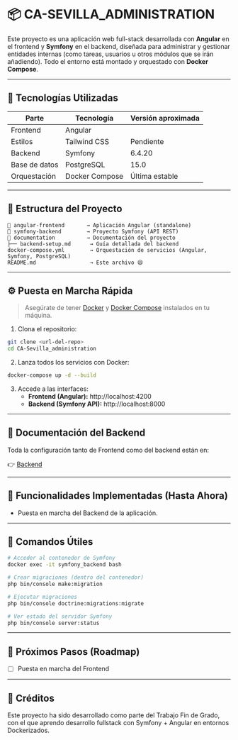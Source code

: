 
# 📦 CA-SEVILLA_ADMINISTRATION

Este proyecto es una aplicación web full-stack desarrollada con **Angular** en el frontend y **Symfony** en el backend, diseñada para administrar y gestionar entidades internas (como tareas, usuarios u otros módulos que se irán añadiendo). Todo el entorno está montado y orquestado con **Docker Compose**.

---

## 🚀 Tecnologías Utilizadas

| Parte       | Tecnología         | Versión aproximada |
|-------------|--------------------|---------------------|
| Frontend    | Angular            |                     |
| Estilos     | Tailwind CSS       | Pendiente           |
| Backend     | Symfony            | 6.4.20              |
| Base de datos | PostgreSQL       | 15.0                |
| Orquestación | Docker Compose    | Última estable      |

---

## 📂 Estructura del Proyecto

```
📁 angular-frontend       → Aplicación Angular (standalone)
📁 symfony-backend        → Proyecto Symfony (API REST)
📁 documentation          → Documentación del proyecto
├── backend-setup.md      → Guía detallada del backend
docker-compose.yml        → Orquestación de servicios (Angular, Symfony, PostgreSQL)
README.md                 → Este archivo 😄
```

---

## ⚙️ Puesta en Marcha Rápida

> Asegúrate de tener [Docker](https://docs.docker.com/get-docker/) y [Docker Compose](https://docs.docker.com/compose/) instalados en tu máquina.

1. Clona el repositorio:
```bash
git clone <url-del-repo>
cd CA-Sevilla_administration
```

2. Lanza todos los servicios con Docker:
```bash
docker-compose up -d --build
```

3. Accede a las interfaces:
   - **Frontend (Angular):** http://localhost:4200
   - **Backend (Symfony API):** http://localhost:8000

---

## 📘 Documentación del Backend

Toda la configuración tanto de Frontend como del backend están en:

👉 [Backend](https://github.com/J3susGB/CA-Sevilla_administration/blob/main/documentacion/backend-setup.md)

---

## 🧪 Funcionalidades Implementadas (Hasta Ahora)

- Puesta en marcha del Backend de la aplicación.

---

## 🧪 Comandos Útiles

```bash
# Acceder al contenedor de Symfony
docker exec -it symfony_backend bash

# Crear migraciones (dentro del contenedor)
php bin/console make:migration

# Ejecutar migraciones
php bin/console doctrine:migrations:migrate

# Ver estado del servidor Symfony
php bin/console server:status
```

---

## 📝 Próximos Pasos (Roadmap)

- [ ] Puesta en marcha del Frontend

---

## 🧠 Créditos

Este proyecto ha sido desarrollado como parte del Trabajo Fin de Grado, con el que aprendo desarrollo fullstack con Symfony + Angular en entornos Dockerizados.